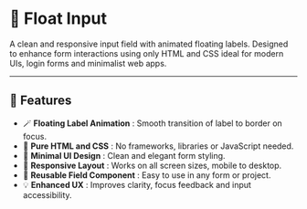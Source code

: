 # 📝 Float Input

A clean and responsive input field with animated floating labels. Designed to enhance form interactions using only HTML and CSS ideal for modern UIs, login forms and minimalist web apps.

---

## 🚀 Features  

- 🪄 **Floating Label Animation** : Smooth transition of label to border on focus.
- 🎨 **Pure HTML and CSS** : No frameworks, libraries or JavaScript needed.
- 💎 **Minimal UI Design** : Clean and elegant form styling.
- 📱 **Responsive Layout** : Works on all screen sizes, mobile to desktop.
- 🧩 **Reusable Field Component** : Easy to use in any form or project.
- 💡 **Enhanced UX** : Improves clarity, focus feedback and input accessibility.
